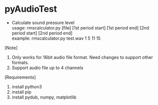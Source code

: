 # pyAudioTest
- Calculate sound pressure level
<BR>usage: rmscalculator.py [file] [1st period start] [1st period end] [2nd period start] [2nd period end]
<BR>example: rmscalculator.py test.wav 1 5 11 15

[Note]
1. Only works for 16bit audio file format. Need changes to support other formats.
2. Support audio file up to 4 channels

[Requirements]
1. install python3
2. install pip
3. install pydub, numpy, matplotlib

